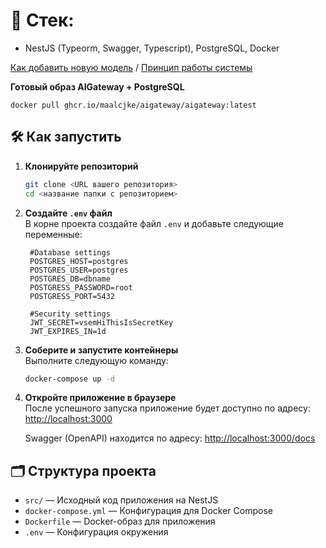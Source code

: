 # 🚀 Стек:
- NestJS (Typeorm, Swagger, Typescript), PostgreSQL, Docker 

[Как добавить новую модель](https://github.com/maalcjke/AIGateway/wiki/Как-добавить-новую-модель%3F)
/ [Принцип работы системы](https://github.com/maalcjke/AIGateway/wiki/Как-это-работает%3F)

**Готовый образ AIGateway + PostgreSQL**  
   ```dotenv
   docker pull ghcr.io/maalcjke/aigateway/aigateway:latest
   ```

## 🛠️ Как запустить  

1. **Клонируйте репозиторий**  
   ```bash  
   git clone <URL вашего репозитория>  
   cd <название папки с репозиторием>  
   ```  

2. **Создайте `.env` файл**  
   В корне проекта создайте файл `.env` и добавьте следующие переменные:  
   ```dotenv  
    #Database settings
    POSTGRES_HOST=postgres
    POSTGRES_USER=postgres
    POSTGRES_DB=dbname
    POSTGRESS_PASSWORD=root
    POSTGRESS_PORT=5432

    #Security settings
    JWT_SECRET=vsemHiThisIsSecretKey
    JWT_EXPIRES_IN=1d  
   ```  

3. **Соберите и запустите контейнеры**  
   Выполните следующую команду:  
   ```bash  
   docker-compose up -d
   ```  

4. **Откройте приложение в браузере**  
   После успешного запуска приложение будет доступно по адресу:  
   [http://localhost:3000](http://localhost:3000) 
   

   Swagger (OpenAPI) находится по адресу:
   [http://localhost:3000/docs](http://localhost:3000/docs)
   

## 🗂️ Структура проекта  

- `src/` — Исходный код приложения на NestJS  
- `docker-compose.yml` — Конфигурация для Docker Compose  
- `Dockerfile` — Docker-образ для приложения  
- `.env` — Конфигурация окружения  
